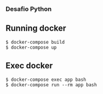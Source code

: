### Desafio Python


## Running docker

```
$ docker-compose build
$ docker-compose up
```

## Exec docker
```
$ docker-compose exec app bash
$ docker-compose run --rm app bash
```
